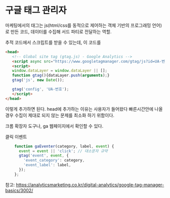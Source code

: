 # 구글 태그 관리자

마케팅에서의 태그는 js(html/css를 동적으로 제어하는 객체 기반의 프로그래밍 언어)로 만든 코드, 데이터를 수집해 서드 파티로 전달하는 역할.

추적 코드에서 스크립트를 받을 수 있는데, 이 코드를 

```html
<head>
   <!-- Global site tag (gtag.js) - Google Analytics -->
   <script async src="https://www.googletagmanager.com/gtag/js?id=UA-번호"></script>
   <script>
   window.dataLayer = window.dataLayer || [];
   function gtag(){dataLayer.push(arguments);}
   gtag('js', new Date());

   gtag('config', 'UA-번호');
   </script>
</head>
```

이렇게 추가하면 된다. 
head에 추가하는 이유는 사용자가 들어왔다 빠른시간안에 나올 경우 수집이 제대로 되지 않는 문제를 최소화 하기 위함이다.

크롬 확장자 도구나, ga 웹페이지에서 확인할 수 있다.

클릭 이벤트

```js
    function gaEventer(category, label, event) {
      event = event || 'click'; // 대소문자 규약
      gtag('event', event, {
        'event_category': category,
        'event_label': label,
      });
    };
```

참고: https://analyticsmarketing.co.kr/digital-analytics/google-tag-manager-basics/3002/

